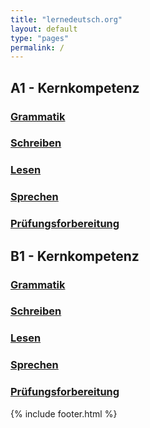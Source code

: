 ```yaml
---
title: "lernedeutsch.org"
layout: default
type: "pages"
permalink: /
---
```


## A1 - Kernkompetenz

### [Grammatik](/A1/grammatik)

### [Schreiben](/A1/schreiben)

### [Lesen](/A1/lesen)

### [Sprechen](/A1/sprechen)

### [Prüfungsforbereitung](/A1/pruefungsvorbereitung)

## B1 - Kernkompetenz

### [Grammatik](/B1/grammatik)

### [Schreiben](/B1/schreiben)

### [Lesen](/B1/lesen)

### [Sprechen](/B1/sprechen)

### [Prüfungsforbereitung](/B1/pruefungsvorbereitung)

{% include footer.html %}

